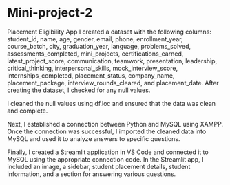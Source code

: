# Mini-project-2
Placement Eligibility App
I created a dataset with the following columns: student_id, name, age, gender, email, phone, enrollment_year, course_batch, city, graduation_year, language, problems_solved, assessments_completed, mini_projects, certifications_earned, latest_project_score, communication, teamwork, presentation, leadership, critical_thinking, interpersonal_skills, mock_interview_score, internships_completed, placement_status, company_name, placement_package, interview_rounds_cleared, and placement_date. After creating the dataset, I checked for any null values.

I cleaned the null values using df.loc and ensured that the data was clean and complete.

Next, I established a connection between Python and MySQL using XAMPP. Once the connection was successful, I imported the cleaned data into MySQL and used it to analyze answers to specific questions.

Finally, I created a Streamlit application in VS Code and connected it to MySQL using the appropriate connection code. In the Streamlit app, I included an image, a sidebar, student placement details, student information, and a section for answering various questions.
